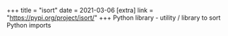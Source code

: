 +++
title = "isort"
date = 2021-03-06
[extra]
link = "https://pypi.org/project/isort/"
+++
Python library - utility / library to sort Python imports


